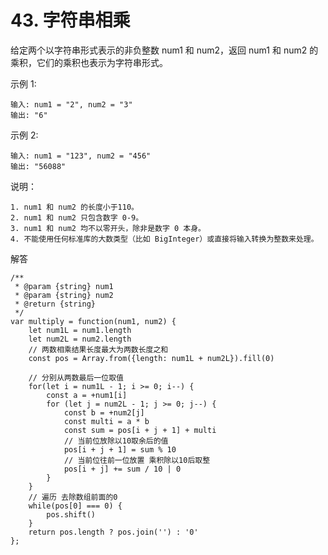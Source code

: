 # 43. 字符串相乘
给定两个以字符串形式表示的非负整数 num1 和 num2，返回 num1 和 num2 的乘积，它们的乘积也表示为字符串形式。

示例 1:

    输入: num1 = "2", num2 = "3"
    输出: "6"
示例 2:

    输入: num1 = "123", num2 = "456"
    输出: "56088"

说明：

    1. num1 和 num2 的长度小于110。
    2. num1 和 num2 只包含数字 0-9。
    3. num1 和 num2 均不以零开头，除非是数字 0 本身。
    4. 不能使用任何标准库的大数类型（比如 BigInteger）或直接将输入转换为整数来处理。

解答

    /**
     * @param {string} num1
     * @param {string} num2
     * @return {string}
     */
    var multiply = function(num1, num2) {
        let num1L = num1.length
        let num2L = num2.length
        // 两数相乘结果长度最大为两数长度之和
        const pos = Array.from({length: num1L + num2L}).fill(0)
        
        // 分别从两数最后一位取值
        for(let i = num1L - 1; i >= 0; i--) {
            const a = +num1[i]
            for (let j = num2L - 1; j >= 0; j--) {
                const b = +num2[j]
                const multi = a * b
                const sum = pos[i + j + 1] + multi
                // 当前位放除以10取余后的值
                pos[i + j + 1] = sum % 10
                // 当前位往前一位放置 乘积除以10后取整
                pos[i + j] += sum / 10 | 0 
            }
        }
        // 遍历 去除数组前面的0
        while(pos[0] === 0) {
            pos.shift()
        }
        return pos.length ? pos.join('') : '0'
    };


